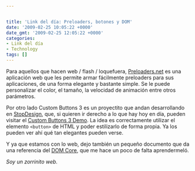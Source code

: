 ```yaml
---


title: 'Link del día: Preloaders, botones y DOM'
date: '2009-02-25 10:05:22 +0000'
date_gmt: '2009-02-25 12:05:22 +0000'
categories:
- Link del día
- Technology
tags: []
---
```



Para aquellos que hacen web / flash / loquefuera, [Preloaders.net](http://preloaders.net/) es una aplicación web que les permite armar fácilmente preloaders para sus aplicaciones, de una forma elegante y bastante simple. Se le puede personalizar el color, el tamaño, la velocidad de animación entre otros parámetros.

Por otro lado Custom Buttons 3 es un proyectito que andan desarrollando en [StopDesign](http://stopdesign.com/archive/2009/02/04/recreating-the-button.html), que, si quieren ir derecho a lo que hay hoy en día, pueden visitar el [Custom Buttons 3 Demo](http://stopdesign.com/eg/buttons/3.0/code.html). La idea es correctamente utilizar el elemento `<button>` de HTML y poder estilizarlo de forma propia. Ya los pueden ver ahí qué tan elegantes pueden verse.

Y ya que estamos con lo web, dejo también un pequeño documento que da una referencia del [DOM Core](http://reference.sitepoint.com/javascript/domcore), que me hace un poco de falta aprendermeló.

_Soy un zorrinito web._
